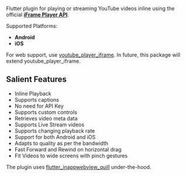 Flutter plugin for playing or streaming YouTube videos inline using the official [**iFrame Player API**](https://developers.google.com/youtube/iframe_api_reference).

Supported Platforms:
* **Android** 
* **iOS**

For web support, use [youtube_player_iframe](https://pub.dev/packages/youtube_player_iframe). In future, this package will extend youtube_player_iframe.

## Salient Features
* Inline Playback
* Supports captions
* No need for API Key
* Supports custom controls
* Retrieves video meta data
* Supports Live Stream videos
* Supports changing playback rate
* Support for both Android and iOS
* Adapts to quality as per the bandwidth
* Fast Forward and Rewind on horizontal drag
* Fit Videos to wide screens with pinch gestures

The plugin uses [flutter_inappwebview_quill](https://pub.dartlang.org/packages/flutter_inappwebview_quill) under-the-hood.
